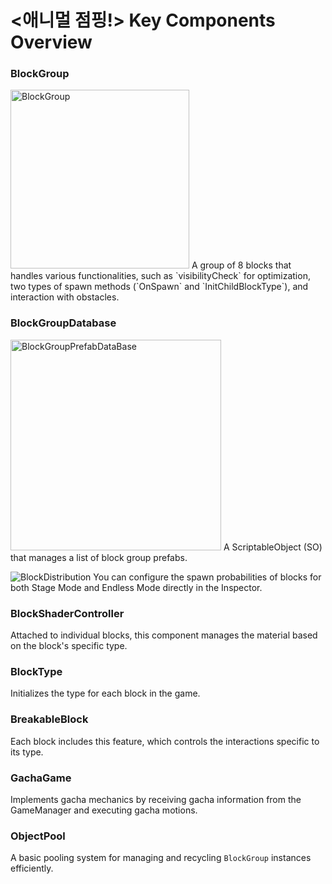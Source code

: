# **<애니멀 점핑!> Key Components Overview**

### **BlockGroup**
<img width="286" alt="BlockGroup" src="https://github.com/user-attachments/assets/b3ed6ec7-6d17-4e82-bd36-a0fff2683cb5">
A group of 8 blocks that handles various functionalities, such as `visibilityCheck` for optimization, two types of spawn methods (`OnSpawn` and `InitChildBlockType`), and interaction with obstacles.

### **BlockGroupDatabase**
<img width="337" alt="BlockGroupPrefabDataBase" src="https://github.com/user-attachments/assets/6a7a88a5-2e8d-49c6-817c-66b27c800aa9">
A ScriptableObject (SO) that manages a list of block group prefabs.

![BlockDistribution](https://github.com/user-attachments/assets/b790b02c-5533-4ad1-9e24-bb2f4c14b236)
You can configure the spawn probabilities of blocks for both Stage Mode and Endless Mode directly in the Inspector.

### **BlockShaderController**
Attached to individual blocks, this component manages the material based on the block's specific type.

### **BlockType**
Initializes the type for each block in the game.

### **BreakableBlock**
Each block includes this feature, which controls the interactions specific to its type.

### **GachaGame**
Implements gacha mechanics by receiving gacha information from the GameManager and executing gacha motions.

### **ObjectPool**
A basic pooling system for managing and recycling `BlockGroup` instances efficiently.
